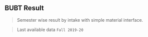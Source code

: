 ## BUBT Result

> Semester wise result by intake with simple material interface.

> Last available data `Fall 2019-20`
